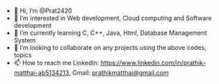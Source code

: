 - 👋 Hi, I’m @Prat2420
- 👀 I’m interested in Web development, Cloud computing and Software development 
- 🌱 I’m currently learning C, C++, Java, Html, Database Management System
- 💞️ I’m looking to collaborate on any projects using the above codes, topics
- 📫 How to reach me 
LinkedIn: https://www.linkedin.com/in/prathik-matthai-ab5134213, 
Gmail: prathikmatthai@gmail.com 

<!---
Prat2420/Prat2420 is a ✨ special ✨ repository because its `README.md` (this file) appears on your GitHub profile.
You can click the Preview link to take a look at your changes.
--->
